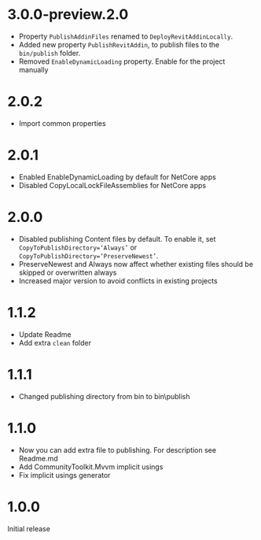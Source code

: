 # 3.0.0-preview.2.0

- Property `PublishAddinFiles` renamed to `DeployRevitAddinLocally`.
- Added new property `PublishRevitAddin`, to publish files to the `bin/publish` folder.
- Removed `EnableDynamicLoading` property. Enable for the project manually

# 2.0.2

- Import common properties

# 2.0.1

- Enabled EnableDynamicLoading by default for NetCore apps
- Disabled CopyLocalLockFileAssemblies for NetCore apps

# 2.0.0

- Disabled publishing Content files by default. To enable it, set `CopyToPublishDirectory=‘Always’` or `CopyToPublishDirectory=‘PreserveNewest’`.
- PreserveNewest and Always now affect whether existing files should be skipped or overwritten always
- Increased major version to avoid conflicts in existing projects

# 1.1.2

- Update Readme
- Add extra `clean` folder

# 1.1.1

- Changed publishing directory from bin to bin\publish

# 1.1.0

- Now you can add extra file to publishing. For description see Readme.md
- Add CommunityToolkit.Mvvm implicit usings
- Fix implicit usings generator

# 1.0.0

Initial release